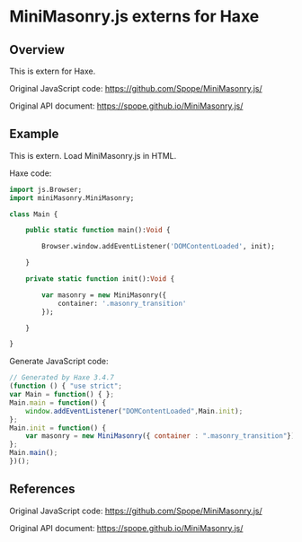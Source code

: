 # MiniMasonry.js externs for Haxe

## Overview

This is extern for Haxe.

Original JavaScript code:
https://github.com/Spope/MiniMasonry.js/

Original API document:
https://spope.github.io/MiniMasonry.js/


## Example

This is extern.
Load MiniMasonry.js in HTML.

Haxe code:

```haxe
import js.Browser;
import miniMasonry.MiniMasonry;

class Main {

    public static function main():Void {

        Browser.window.addEventListener('DOMContentLoaded', init);

    }

    private static function init():Void {

        var masonry = new MiniMasonry({
            container: '.masonry_transition'
        });

    }

}
```

Generate JavaScript code:

```javascript
// Generated by Haxe 3.4.7
(function () { "use strict";
var Main = function() { };
Main.main = function() {
    window.addEventListener("DOMContentLoaded",Main.init);
};
Main.init = function() {
    var masonry = new MiniMasonry({ container : ".masonry_transition"});
};
Main.main();
})();
```

## References

Original JavaScript code:
https://github.com/Spope/MiniMasonry.js/

Original API document:
https://spope.github.io/MiniMasonry.js/